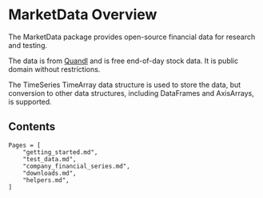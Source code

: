 # MarketData Overview

The MarketData package provides open-source financial data for research
and testing.

The data is from [Quandl](http://www.quandl.com/WIKI) and is free
end-of-day stock data. It is public domain without restrictions.

The TimeSeries TimeArray data structure is used to store the data, but
conversion to other data structures, including DataFrames and
AxisArrays, is supported.

## Contents

```@contents
Pages = [
    "getting_started.md",
    "test_data.md",
    "company_financial_series.md",
    "downloads.md",
    "helpers.md",
]
```
